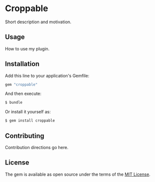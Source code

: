 # Croppable
Short description and motivation.

## Usage
How to use my plugin.

## Installation
Add this line to your application's Gemfile:

```ruby
gem "croppable"
```

And then execute:
```bash
$ bundle
```

Or install it yourself as:
```bash
$ gem install croppable
```

## Contributing
Contribution directions go here.

## License
The gem is available as open source under the terms of the [MIT License](https://opensource.org/licenses/MIT).
